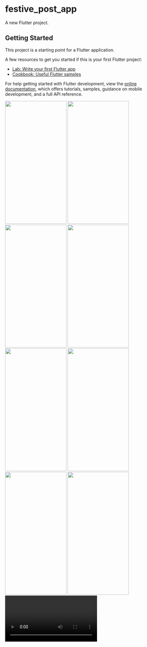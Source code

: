 # festive_post_app

A new Flutter project.

## Getting Started

This project is a starting point for a Flutter application.

A few resources to get you started if this is your first Flutter project:

- [Lab: Write your first Flutter app](https://docs.flutter.dev/get-started/codelab)
- [Cookbook: Useful Flutter samples](https://docs.flutter.dev/cookbook)

For help getting started with Flutter development, view the
[online documentation](https://docs.flutter.dev/), which offers tutorials,
samples, guidance on mobile development, and a full API reference.
<p>
<img src ="https://github.com/swetapatel0904/festive_post_app/assets/153794312/b115733c-62a5-448e-a1a0-b50bdd8e3626" height="400px" width="200px"/>
<img src="https://github.com/swetapatel0904/festive_post_app/assets/153794312/6e78faa3-c59b-4ac7-b8f9-34f4b87ad302" height="400px" width="200px"/>
  <img src="https://github.com/swetapatel0904/festive_post_app/assets/153794312/21fe38ef-1cd0-48ac-b816-7a07acabcf37" height="400px" width="200px"/>
  <img src="https://github.com/swetapatel0904/festive_post_app/assets/153794312/cdb6b77d-1234-49dc-a075-c2d70cedb558" height="400px" width="200px"/>
<img src="https://github.com/swetapatel0904/festive_post_app/assets/153794312/da055b46-a841-41eb-bb98-4aeb9a30dbf7" height="400px" width="200px"/>
<img src="https://github.com/swetapatel0904/festive_post_app/assets/153794312/8340e6b4-adaa-4c24-9036-f2ccb139f6f7" height="400px" width="200px"/>
  <img src="https://github.com/swetapatel0904/festive_post_app/assets/153794312/874d3f4b-41c1-46a6-8572-0bcb657b924d" height="400px" width="200px"/>
  <img src="https://github.com/swetapatel0904/festive_post_app/assets/153794312/7d495655-44f4-4d2c-b97a-fba2cbb9acb5" height="400px" width="200px"/>
  <video
https://github.com/swetapatel0904/festive_post_app/assets/153794312/d03b47f2-c525-499d-9418-652674dbe21c/>
</p>


